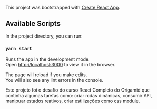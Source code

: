 This project was bootstrapped with [Create React App](https://github.com/facebook/create-react-app).

## Available Scripts

In the project directory, you can run:

### `yarn start`

Runs the app in the development mode.<br />
Open [http://localhost:3000](http://localhost:3000) to view it in the browser.

The page will reload if you make edits.<br />
You will also see any lint errors in the console.

Este projeto foi o desafio do curso React Completo do Origamid que continha algumas tarefas como: criar rodas dinâmicas, consumir API, manipuar estados reativos, criar estilizações como css module.



